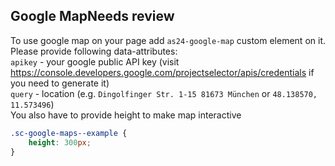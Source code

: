 <h2>Google Map<span class="status review">Needs review</span></h2>

To use google map on your page add `as24-google-map` custom element on it. Please provide following data-attributes:  
`apikey` - your google public API key (visit <a href="https://console.developers.google.com/projectselector/apis/credentials" target="_blank">https://console.developers.google.com/projectselector/apis/credentials</a> if you need to generate it)  
`query` - location (e.g. `Dingolfinger Str. 1-15 81673 München` or `48.138570, 11.573496`)  
You also have to provide height to make map interactive

```css
.sc-google-maps--example {
    height: 300px;
}
```

<style>
#google-map .sc-google-maps {
    height: 300px;
}
</style>
